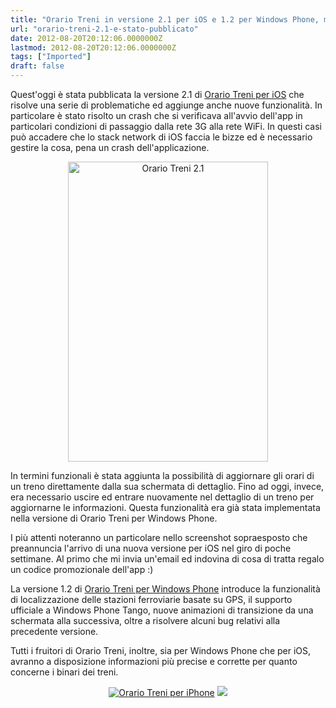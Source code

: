 ```yaml
---
title: "Orario Treni in versione 2.1 per iOS e 1.2 per Windows Phone, ma non è tutto..."
url: "orario-treni-2.1-e-stato-pubblicato"
date: 2012-08-20T20:12:06.0000000Z
lastmod: 2012-08-20T20:12:06.0000000Z
tags: ["Imported"]
draft: false
---
```

<p>Quest'oggi è stata pubblicata la versione 2.1 di <a href="http://www.vifani.com/mobileapp/63/orario-treni">Orario Treni per iOS</a> che risolve una serie di problematiche ed aggiunge anche nuove funzionalità. In particolare è stato risolto un crash che si verificava all'avvio dell'app in particolari condizioni di passaggio dalla rete 3G alla rete WiFi. In questi casi può accadere che lo stack network di iOS faccia le bizze ed è necessario gestire la cosa, pena un crash dell'applicazione.</p>
<p style="text-align: center;"><img src="/Media/Default/BlogPost/orariotreni21.png" alt="Orario Treni 2.1" width="320" height="480" /></p>
<p>In termini funzionali è stata aggiunta la possibilità di aggiornare gli orari di un treno direttamente dalla sua schermata di dettaglio. Fino ad oggi, invece, era necessario uscire ed entrare nuovamente nel dettaglio di un treno per aggiornarne le informazioni. Questa funzionalità era già stata implementata nella versione di Orario Treni per Windows Phone.</p>
<p>I più attenti noteranno un particolare nello screenshot sopraesposto che preannuncia l'arrivo di una nuova versione per iOS nel giro di poche settimane. Al primo che mi invia un'email ed indovina di cosa di tratta regalo un codice promozionale dell'app :)</p>
<p>La versione 1.2 di <a href="http://www.windowsphone.com/it-IT/apps/b4be1f14-07cd-4493-ae93-a0e02be47dc3" target="_blank">Orario Treni per Windows Phone</a> introduce la funzionalità di localizzazione delle stazioni ferroviarie basate su GPS, il supporto ufficiale a Windows Phone Tango, nuove animazioni di transizione da una schermata alla successiva, oltre a risolvere alcuni bug relativi alla precedente versione.</p>
<p>Tutti i fruitori di Orario Treni, inoltre, sia per Windows Phone che per iOS, avranno a disposizione informazioni più precise e corrette per quanto concerne i binari dei treni.</p>
<p style="text-align: center;"><a href="http://itunes.apple.com/it/app/orario-treni/id433018440?mt=8&ls=1" target="itunes_store" style="text-align: center;"><img title="Orario Treni per iPhone" alt="Orario Treni per iPhone" src="http://ax.phobos.apple.com.edgesuite.net/images/web/linkmaker/badge_appstore-lrg.gif" /></a> <a title="Orario Treni per Windows Phone" href="http://windowsphone.com/s?appid=b4be1f14-07cd-4493-ae93-a0e02be47dc3" target="_blank" alt="Orario Treni per Windows Phone"><img style="border-width: 0px;" src="http://www.vifani.com/Media/Default/OrarioTreni/Download-IT-Med.png" /></a></p>